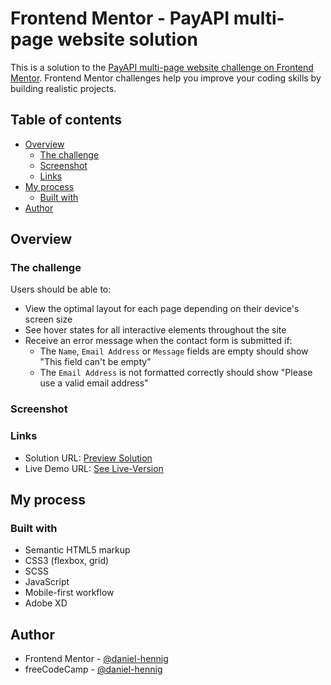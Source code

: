 # Frontend Mentor - PayAPI multi-page website solution

This is a solution to the [PayAPI multi-page website challenge on Frontend Mentor](https://www.frontendmentor.io/challenges/payapi-multipage-website-FDLR1Y11e). Frontend Mentor challenges help you improve your coding skills by building realistic projects. 

## Table of contents

- [Overview](#overview)
  - [The challenge](#the-challenge)
  - [Screenshot](#screenshot)
  - [Links](#links)
- [My process](#my-process)
  - [Built with](#built-with)
- [Author](#author)

## Overview

### The challenge

Users should be able to:

- View the optimal layout for each page depending on their device's screen size
- See hover states for all interactive elements throughout the site
- Receive an error message when the contact form is submitted if:
  - The `Name`, `Email Address` or `Message` fields are empty should show "This field can't be empty"
  - The `Email Address` is not formatted correctly should show "Please use a valid email address"

### Screenshot



### Links

- Solution URL: [Preview Solution](https://your-solution-url.com)
- Live Demo URL: [See Live-Version](https://payapi-by-danielhennig.netlify.app/)

## My process

### Built with

- Semantic HTML5 markup
- CSS3 (flexbox, grid)
- SCSS
- JavaScript
- Mobile-first workflow
- Adobe XD

## Author

- Frontend Mentor - [@daniel-hennig](https://www.frontendmentor.io/profile/daniel-hennig)
- freeCodeCamp - [@daniel-hennig](https://www.freecodecamp.org/daniel-hennig)